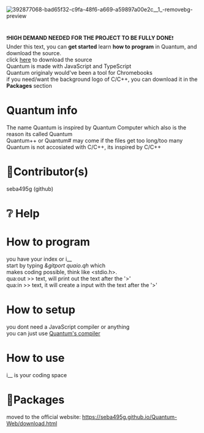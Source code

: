 ![392877068-bad65f32-c9fa-48f6-a669-a59897a00e2c__1_-removebg-preview](https://github.com/user-attachments/assets/c2f7215d-9ce4-40ce-9190-ffd018e3a316)

# 
❗**HIGH DEMAND NEEDED FOR THE PROJECT TO BE FULLY DONE**❗<br />
Under this text, you can **get started** learn **how to program** in Quantum, and download the source. <br />
click [here](https://seba495g.github.io/Quantum-Web/download.html) to download the source <br />
Quantum is made with JavaScript and TypeScript <br />
Quantum originaly would've been a tool for Chromebooks <br />
if you need/want the background logo of C/C++, you can download it in the **Packages** section <br />


# Quantum info
 The name Quantum is inspired by Quantum Computer which also is the reason its called Quantum <br />
 Quantum++ or Quantum# may come if the files get too long/too many <br />
 Quantum is not accosiated with C/C++, its inspired by C/C++ <br />

# 📜Contributor(s)
 seba495g (github)<br />

# ❔ Help

  # How to program
   you have your index or i__ <br />
   start by typing *&gitport quaio.qh* which <br />
   makes coding possible, think like <stdio.h>. <br />
   qua:out >> text, will print out the text after the '>' <br />
   qua:in >> text, it will create a input with the text after the '>' <br />
   
  # How to setup
   you dont need a JavaScript compiler or anything<br />
   you can just use [Quantum's compiler](https://seba495g.github.io/Quantum-Web/compiler.html)<br />
   
  # How to use
   i__ is your coding space <br />


# 📂Packages
 moved to the official website:
https://seba495g.github.io/Quantum-Web/download.html
